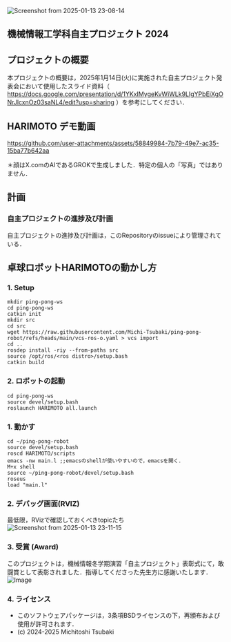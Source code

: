 ![Screenshot from 2025-01-13 23-08-14](https://github.com/user-attachments/assets/e43ff8e6-4381-4f09-beb6-0cadd1e39547)

## 機械情報工学科自主プロジェクト 2024

## プロジェクトの概要
本プロジェクトの概要は，2025年1月14日(火)に実施された自主プロジェクト発表会において使用したスライド資料（ https://docs.google.com/presentation/d/1YKxIMygeKvWiWLk9LIgYPbEiXgONrJlcxnOz03saNL4/edit?usp=sharing ）を参考にしてください．

## HARIMOTO デモ動画

https://github.com/user-attachments/assets/58849984-7b79-49e7-ac35-15ba77b642aa

＊顔はX.comのAIであるGROKで生成しました．特定の個人の「写真」ではありません．

## 計画
### 自主プロジェクトの進捗及び計画
自主プロジェクトの進捗及び計画は，このRepositoryのissueにより管理されている．

## 卓球ロボットHARIMOTOの動かし方
### 1. Setup
```
mkdir ping-pong-ws
cd ping-pong-ws
catkin init
mkdir src
cd src
wget https://raw.githubusercontent.com/Michi-Tsubaki/ping-pong-robot/refs/heads/main/vcs-ros-o.yaml > vcs import
cd ..
rosdep install -riy --from-paths src
source /opt/ros/<ros distro>/setup.bash
catkin build
```

### 2. ロボットの起動
```
cd ping-pong-ws
source devel/setup.bash
roslaunch HARIMOTO all.launch
```


### 1. 動かす
```
cd ~/ping-pong-robot
source devel/setup.bash
roscd HARIMOTO/scripts
emacs -nw main.l ;;emacsのshellが使いやすいので，emacsを開く．
M+x shell
source ~/ping-pong-robot/devel/setup.bash
roseus
load "main.l"
```

### 2. デバッグ画面(RVIZ)
最低限，RVizで確認しておくべきtopicたち
![Screenshot from 2025-01-13 23-11-15](https://github.com/user-attachments/assets/e7c7a252-34e4-4e2f-a804-e5e31668f6c8)

### 3. 受賞 (Award)
このプロジェクトは，機械情報冬学期演習「自主プロジェクト」表彰式にて，敢闘賞として表彰されました．指導してくださった先生方に感謝いたします．
![Image](https://github.com/user-attachments/assets/723c9829-8797-4f25-b332-9214db8398d4)

### 4. ライセンス
* このソフトウェアパッケージは，3条項BSDライセンスの下，再頒布および使用が許可されます．
* (c) 2024-2025 Michitoshi Tsubaki
